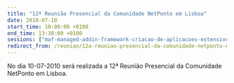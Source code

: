 ```yaml
---
title: "12ª Reunião Presencial da Comunidade NetPonto em Lisboa"
date: 2010-07-10
start_time: 10:00:00 +0100
end_time: 13:30:00 +0100
sessions: ["maf-managed-addin-framework-criacao-de-aplicacoes-extensiveis", "estrategias-de-estruturacao-de-codigo-fonte-e-controlo-de-versao"]
redirect_from: /reuniao/12a-reuniao-presencial-da-comunidade-netponto-em-lisboa/
---
```

No dia 10-07-2010 será realizada a 12ª Reunião Presencial da Comunidade NetPonto em Lisboa.

